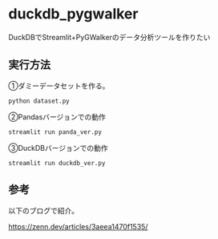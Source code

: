 # duckdb_pygwalker
DuckDBでStreamlit+PyGWalkerのデータ分析ツールを作りたい

## 実行方法

①ダミーデータセットを作る。

```
python dataset.py
```

②Pandasバージョンでの動作

```
streamlit run panda_ver.py
```

③DuckDBバージョンでの動作

```
streamlit run duckdb_ver.py
```

## 参考

以下のブログで紹介。

https://zenn.dev/articles/3aeea1470f1535/